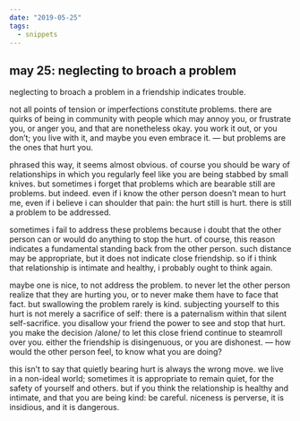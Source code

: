 ```yaml
---
date: "2019-05-25"
tags:
  - snippets
---
```

## may 25: neglecting to broach a problem

neglecting to broach a problem in a friendship indicates trouble.

not all points of tension or imperfections constitute problems. there are quirks of being in community with people which may annoy you, or frustrate you, or anger you, and that are nonetheless okay. you work it out, or you don’t; you live with it, and maybe you even embrace it. — but problems are the ones that hurt you.

phrased this way, it seems almost obvious. of course you should be wary of relationships in which you regularly feel like you are being stabbed by small knives. but sometimes i forget that problems which are bearable still are problems. but indeed. even if i know the other person doesn’t mean to hurt me, even if i believe i can shoulder that pain: the hurt still is hurt. there is still a problem to be addressed.

sometimes i fail to address these problems because i doubt that the other person can or would do anything to stop the hurt. of course, this reason indicates a fundamental standing back from the other person. such distance may be appropriate, but it does not indicate close friendship. so if i think that relationship is intimate and healthy, i probably ought to think again.

maybe one is nice, to not address the problem. to never let the other person realize that they are hurting you, or to never make them have to face that fact. but swallowing the problem rarely is kind. subjecting yourself to this hurt is not merely a sacrifice of self: there is a paternalism within that silent self-sacrifice. you disallow your friend the power to see and stop that hurt. you make the decision /alone/ to let this close friend continue to steamroll over you. either the friendship is disingenuous, or you are dishonest. — how would the other person feel, to know what you are doing?

this isn’t to say that quietly bearing hurt is always the wrong move. we live in a non-ideal world; sometimes it is appropriate to remain quiet, for the safety of yourself and others. but if you think the relationship is healthy and intimate, and that you are being kind: be careful. niceness is perverse, it is insidious, and it is dangerous.
